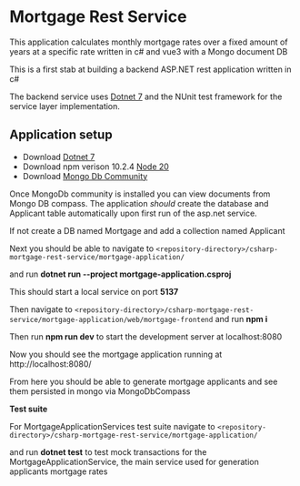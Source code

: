 # Mortgage Rest Service
This application calculates monthly mortgage rates over a fixed amount of years at a specific rate written in c# and vue3 with a Mongo document DB

This is a first stab at building a backend ASP.NET rest application written in c#

The backend service uses [Dotnet 7](https://dotnet.microsoft.com/en-us/download/dotnet/7.0) and the NUnit test framework for the service layer implementation. 

## Application setup

 - Download [Dotnet 7](https://dotnet.microsoft.com/en-us/download/dotnet/7.0) 
 - Download npm verison 10.2.4 [Node 20](https://nodejs.org/en/download)
 - Download [Mongo Db Community](https://www.mongodb.com/try/download/community)


Once MongoDb community is installed you can view documents from Mongo DB compass. The application _should_ create the database and Applicant table automatically upon first run of the asp.net service.

If not create a DB named Mortgage and add a collection named Applicant

Next you should be able to navigate to `<repository-directory>/csharp-mortgage-rest-service/mortgage-application/` 

and run **dotnet run --project mortgage-application.csproj**

This should start a local service on port **5137**

Then navigate to `<repository-directory>/csharp-mortgage-rest-service/mortgage-application/web/mortgage-frontend` and run **npm i**

Then run **npm run dev** to start the development server at localhost:8080

Now you should see the mortgage application running at http://localhost:8080/

From here you should be able to generate mortgage applicants and see them persisted in mongo via MongoDbCompass

**Test suite**

For MortgageApplicationServices test suite navigate to `<repository-directory>/csharp-mortgage-rest-service/mortgage-application/ `

and run **dotnet test** to test mock transactions for the MortgageApplicationService, the main service used for generation applicants mortgage rates




